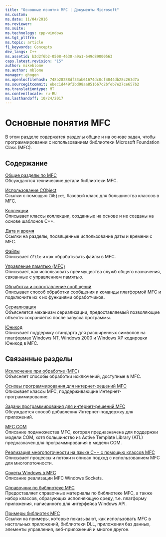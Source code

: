 ```yaml
---
title: "Основные понятия MFC | Документы Microsoft"
ms.custom: 
ms.date: 11/04/2016
ms.reviewer: 
ms.suite: 
ms.technology: cpp-windows
ms.tgt_pltfrm: 
ms.topic: article
f1_keywords: Concepts
dev_langs: C++
ms.assetid: b3d2f6b2-0508-4630-a9a1-649d89000563
caps.latest.revision: "15"
author: mikeblome
ms.author: mblome
manager: ghogen
ms.openlocfilehash: 748b28288df33ab61674dc0cf4044db28c263d7a
ms.sourcegitcommit: ebec1d449f2bd98aa851667c2bfeb7e27ce657b2
ms.translationtype: MT
ms.contentlocale: ru-RU
ms.lasthandoff: 10/24/2017
---
```

# <a name="mfc-concepts"></a>Основные понятия MFC
В этом разделе содержатся разделы общие и на основе задач, чтобы программировании с использованием библиотеки Microsoft Foundation Class (MFC).  
  
## <a name="in-this-section"></a>Содержание  
 [Общие разделы по MFC](../mfc/general-mfc-topics.md)  
 Обсуждаются технические детали библиотеки MFC.  
  
 [Использование CObject](../mfc/using-cobject.md)  
 Ссылки с помощью `CObject`, базовый класс для большинства классов в MFC.  
  
 [Коллекции](../mfc/collections.md)  
 Описывает классы коллекции, созданные на основе и не созданы на основе шаблонов C++.  
  
 [Дата и время](../atl-mfc-shared/date-and-time.md)  
 Ссылки на разделы, посвященные использование даты и времени с MFC.  
  
 [Файлы](../mfc/files-in-mfc.md)  
 Описывает `CFile` и как обрабатывать файлы в MFC.  
  
 [Управление памятью (MFC)](../mfc/memory-management.md)  
 Описывает, как использовать преимущества служб общего назначения, связанные с управлением памятью.  
  
 [Обработка и сопоставление сообщений](../mfc/message-handling-and-mapping.md)  
 Описывает способ обработки сообщения и команды платформой MFC и подключите их к их функциями обработчиков.  
  
 [Сериализация](../mfc/serialization-in-mfc.md)  
 Объясняется механизм сериализации, предоставляемый позволяющие объекты сохраняется после запуска программы.  
  
 [Юникод](../mfc/unicode-in-mfc.md)  
 Описывает поддержку стандарта для расширенных символов на платформах Windows NT, Windows 2000 и Windows XP кодировки Юникод в MFC.  
  
## <a name="related-sections"></a>Связанные разделы  
 [Исключение при обработке (MFC)](../mfc/exception-handling-in-mfc.md)  
 Объясняет способы обработки исключений, доступные в MFC.  
  
 [Основы программирования для интернет-решений MFC](../mfc/mfc-internet-programming-basics.md)  
 Описывает классы MFC, поддерживающие Интернет-программирование.  
  
 [Задачи программирования для интернет-решений MFC](../mfc/mfc-internet-programming-tasks.md)  
 Обсуждается способ добавления Интернет-поддержку для приложений.  
  
 [MFC COM](../mfc/mfc-com.md)  
 Описание подмножества MFC, которая предназначена для поддержки модели COM, хотя большинство из Active Template Library (ATL) предназначен для программирования в модели COM.  
  
 [Реализация многопоточности на языке C++ с помощью классов MFC](../parallel/multithreading-with-cpp-and-mfc.md)  
 Описывает процессы и потоки и описан подход с использованием MFC для многопоточности.  
  
 [Сокеты Windows в MFC](../mfc/windows-sockets.md)  
 Описание реализации MFC Windows Sockets.  
  
 [Справочник по библиотеке MFC](../mfc/mfc-desktop-applications.md)  
 Предоставляет справочные материалы по библиотеке MFC, а также набор классов, образующих исполняющую среду, т.е. платформу приложения, написанного для интерфейса Windows API.  
  
 [Примеры библиотек MFC](../visual-cpp-samples.md)  
 Ссылки на примеры, которые показывают, как использовать MFC в настольных приложений, библиотеки DLL, приложения баз данных, элементы управления, веб-приложений и многое другое.

